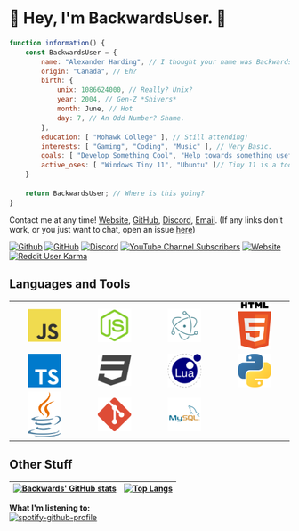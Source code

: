 # 👋 Hey, I'm BackwardsUser. 👋  

``` javascript
function information() {
    const BackwardsUser = {
        name: "Alexander Harding", // I thought your name was Backwards!
        origin: "Canada", // Eh?
        birth: {
            unix: 1086624000, // Really? Unix?
            year: 2004, // Gen-Z *Shivers*
            month: June, // Hot
            day: 7, // An Odd Number? Shame.
        },
        education: [ "Mohawk College" ], // Still attending!
        interests: [ "Gaming", "Coding", "Music" ], // Very Basic.
        goals: [ "Develop Something Cool", "Help towards something useful", "Live a Happy Life", "Family" ], // Bleh.
        active_oses: [ "Windows Tiny 11", "Ubuntu" ]// Tiny 11 is a tool that removes the "fat" from Windows 11 - https://github.com/ntdevlabs/tiny11builder 
    }

    return BackwardsUser; // Where is this going?
}
```

Contact me at any time! [Website](https://backwardsdevelopment.ca/contact), [GitHub](https://github.com/BackwardsUser/BackwardsUser/issues/), [Discord](https://discord.gg/BbCqbuU8Qx), [Email](mailto:Alexander@backwardsdevelopment.ca).
(If any links don't work, or you just want to chat, open an issue [here](https://github.com/BackwardsUser/BackwardsUser/issues/))

[![Github](https://img.shields.io/github/followers/BackwardsUser?label=Follow&style=flat)](https://github.com/BackwardsUser)
[![GitHub](https://img.shields.io/github/license/BackwardsUser/BackwardsUser)](https://github.com/BackwardsUser/BackwardsUser/LICENSE/)
[![Discord](https://img.shields.io/discord/1037779805376098356)](https://discord.gg/BbCqbuU8Qx)
[![YouTube Channel Subscribers](https://img.shields.io/youtube/channel/subscribers/UC0PlE5BpxH_A_g0q5XqrrNw?color=%23ff0000&style=flat)](https://www.youtube.com/channel/UC0PlE5BpxH_A_g0q5XqrrNw?sub_confirmation=1)
[![Website](https://img.shields.io/website?url=https%3A%2F%2Fbackwardsdevelopment.ca%2F)](https://backwardsdevelopment.ca/)
[![Reddit User Karma](https://img.shields.io/reddit/user-karma/combined/Backwards_User__?color=%23ff4500&style=flat)](https://www.reddit.com/user/Backwards_User__)  

## Languages and Tools  
<table width="100">
<tr>
    <td align="center" width="190">
        <img src="./assets/images/javascript.svg" alt="JS" width="60">
    </td>
    <td align="center" width="190">
        <img src="./assets/images/node-js.svg" alt="NJS" width="60">
    </td>
    <td align="center" width="190">
        <img src="./assets/images/electron.svg" alt="electron" width="60">
    </td>
    <td align="center" width="190">
        <img src="./assets/images/html.svg" alt="HTML" width="60">
    </td> 
</tr>
<tr>
    <td align="center" width="190">
        <img src="./assets/images/typescript.svg" alt="TS" width="60">
    </td>
    <td align="center" width="190">
        <img src="./assets/images/css.svg" alt="CSS" width="60">
    </td>
    <td align="center" width="190">
        <img src="./assets/images/lua.svg" alt="lua" width="60">
    </td>
    <td align="center" width="190">
        <img src="./assets/images/python.svg" alt="PY" width="60">
    </td>
</tr>
<tr>
    <td align="center" width="190">
        <img src="./assets/images/java.svg" alt="Java" width="60">
    </td>
    <td align="center" width="190">
        <img src="./assets/images/git.svg" alt="git" width="60">
    </td>
    <td align="center" width="190">
        <img src="./assets/images/mysql.svg" alt="mysql" width="60">
    </td>
    <td align="center" width="190">
        <img src="" alt="" width="60">
    </td>
</tr>
</table>  

## Other Stuff

| [![Backwards' GitHub stats](https://github-readme-stats.vercel.app/api?username=BackwardsUser&show_icons=true&theme=radical)](https://github.com/anuraghazra/github-readme-stats) | [![Top Langs](https://github-readme-stats.vercel.app/api/top-langs/?username=BackwardsUser&layout=pie&theme=radical&hide=mcfunction,batchfile)](https://github.com/anuraghazra/github-readme-stats) |  
| ------------- | ------------- |
  
**What I'm listening to:**  
[![spotify-github-profile](https://spotify-github-profile.vercel.app/api/view?uid=nxloawbwu9bvwag3boa8kqw35&cover_image=true&theme=novatorem&show_offline=true&background_color=121212&interchange=false&bar_color=960ef1&bar_color_cover=true)](https://spotify-github-profile.vercel.app/api/view?uid=nxloawbwu9bvwag3boa8kqw35&redirect=true)

